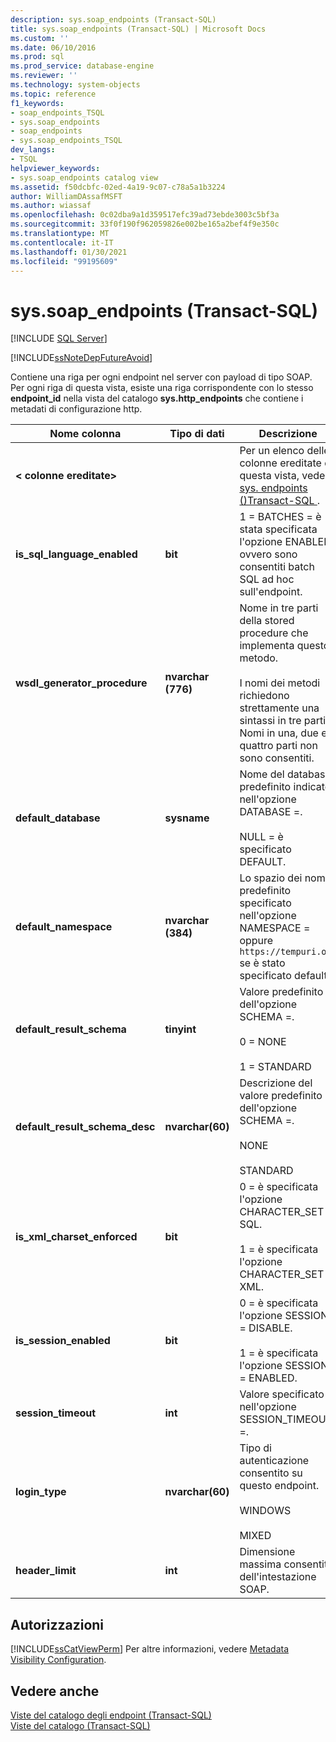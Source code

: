 ```yaml
---
description: sys.soap_endpoints (Transact-SQL)
title: sys.soap_endpoints (Transact-SQL) | Microsoft Docs
ms.custom: ''
ms.date: 06/10/2016
ms.prod: sql
ms.prod_service: database-engine
ms.reviewer: ''
ms.technology: system-objects
ms.topic: reference
f1_keywords:
- soap_endpoints_TSQL
- sys.soap_endpoints
- soap_endpoints
- sys.soap_endpoints_TSQL
dev_langs:
- TSQL
helpviewer_keywords:
- sys.soap_endpoints catalog view
ms.assetid: f50dcbfc-02ed-4a19-9c07-c78a5a1b3224
author: WilliamDAssafMSFT
ms.author: wiassaf
ms.openlocfilehash: 0c02dba9a1d359517efc39ad73ebde3003c5bf3a
ms.sourcegitcommit: 33f0f190f962059826e002be165a2bef4f9e350c
ms.translationtype: MT
ms.contentlocale: it-IT
ms.lasthandoff: 01/30/2021
ms.locfileid: "99195609"
---
```

# <a name="syssoap_endpoints-transact-sql"></a>sys.soap_endpoints (Transact-SQL)
[!INCLUDE [SQL Server](../../includes/applies-to-version/sqlserver.md)]

  [!INCLUDE[ssNoteDepFutureAvoid](../../includes/ssnotedepfutureavoid-md.md)]  
  
 Contiene una riga per ogni endpoint nel server con payload di tipo SOAP. Per ogni riga di questa vista, esiste una riga corrispondente con lo stesso **endpoint_id** nella vista del catalogo **sys.http_endpoints** che contiene i metadati di configurazione http.  
  
 
|Nome colonna|Tipo di dati|Descrizione|  
|-----------------|---------------|-----------------|  
|**< colonne ereditate>**||Per un elenco delle colonne ereditate da questa vista, vedere [sys. endpoints &#40;&#41;Transact-SQL ](../../relational-databases/system-catalog-views/sys-endpoints-transact-sql.md).|  
|**is_sql_language_enabled**|**bit**|1 = BATCHES = è stata specificata l'opzione ENABLED, ovvero sono consentiti batch SQL ad hoc sull'endpoint.|  
|**wsdl_generator_procedure**|**nvarchar (776)**|Nome in tre parti della stored procedure che implementa questo metodo.<br /><br /> I nomi dei metodi richiedono strettamente una sintassi in tre parti. Nomi in una, due e quattro parti non sono consentiti.|  
|**default_database**|**sysname**|Nome del database predefinito indicato nell'opzione DATABASE =.<br /><br /> NULL = è specificato DEFAULT.|  
|**default_namespace**|**nvarchar (384)**|Lo spazio dei nomi predefinito specificato nell'opzione NAMESPACE = oppure `https://tempuri.org` se è stato specificato default.|  
|**default_result_schema**|**tinyint**|Valore predefinito dell'opzione SCHEMA =.<br /><br /> 0 = NONE<br /><br /> 1 = STANDARD|  
|**default_result_schema_desc**|**nvarchar(60)**|Descrizione del valore predefinito dell'opzione SCHEMA =.<br /><br /> NONE<br /><br /> STANDARD|  
|**is_xml_charset_enforced**|**bit**|0 = è specificata l'opzione CHARACTER_SET = SQL.<br /><br /> 1 = è specificata l'opzione CHARACTER_SET = XML.|  
|**is_session_enabled**|**bit**|0 = è specificata l'opzione SESSION = DISABLE.<br /><br /> 1 = è specificata l'opzione SESSION = ENABLED.|  
|**session_timeout**|**int**|Valore specificato nell'opzione SESSION_TIMEOUT =.|  
|**login_type**|**nvarchar(60)**|Tipo di autenticazione consentito su questo endpoint.<br /><br /> WINDOWS<br /><br /> MIXED|  
|**header_limit**|**int**|Dimensione massima consentita dell'intestazione SOAP.|  
  
## <a name="permissions"></a>Autorizzazioni  
 [!INCLUDE[ssCatViewPerm](../../includes/sscatviewperm-md.md)] Per altre informazioni, vedere [Metadata Visibility Configuration](../../relational-databases/security/metadata-visibility-configuration.md).  
  
## <a name="see-also"></a>Vedere anche  
 [Viste del catalogo degli endpoint &#40;Transact-SQL&#41;](../../relational-databases/system-catalog-views/endpoints-catalog-views-transact-sql.md)   
 [Viste del catalogo &#40;Transact-SQL&#41;](../../relational-databases/system-catalog-views/catalog-views-transact-sql.md)  
  
  
